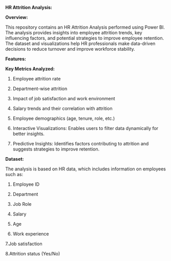 **HR Attrition Analysis:**

**Overview:**

This repository contains an HR Attrition Analysis performed using Power BI. The analysis provides insights into employee attrition trends, key influencing factors, and potential strategies to improve employee retention. The dataset and visualizations help HR professionals make data-driven decisions to reduce turnover and improve workforce stability.

**Features:**

**Key Metrics Analyzed:**

1. Employee attrition rate

2. Department-wise attrition

3. Impact of job satisfaction and work environment

4. Salary trends and their correlation with attrition

5. Employee demographics (age, tenure, role, etc.)

6. Interactive Visualizations: Enables users to filter data dynamically for better insights.

7. Predictive Insights: Identifies factors contributing to attrition and suggests strategies to improve retention.

**Dataset:**

The analysis is based on HR data, which includes information on employees such as:

1. Employee ID

2. Department

3. Job Role

4. Salary

5. Age

6. Work experience

7.Job satisfaction

8.Attrition status (Yes/No)
